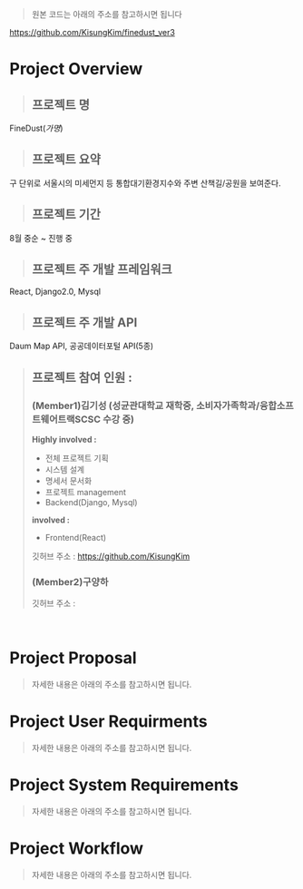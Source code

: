 > 원본 코드는 아래의 주소를 참고하시면 됩니다

https://github.com/KisungKim/finedust_ver3

# Project Overview



> ## 프로젝트 명

FineDust(*가명*)

> ## 프로젝트 요약

구 단위로 서울시의 미세먼지 등 통합대기환경지수와 주변 산책길/공원을 보여준다. 

> ## 프로젝트 기간

8월 중순 ~ 진행 중 

> ## 프로젝트 주 개발 프레임워크

React, Django2.0, Mysql

> ## 프로젝트 주 개발 API

Daum Map API, 공공데이터포털 API(5종)

> ## 프로젝트 참여 인원 : 
> ### (Member1)김기성 (**성균관대학교 재학중, 소비자가족학과/융합소프트웨어트랙SCSC 수강 중**)
>
> **Highly involved :**
>
> - 전체 프로젝트 기획
> - 시스템 설계
> - 명세서 문서화
> - 프로젝트 management
> - Backend(Django, Mysql) 
>
>
> **involved :** 
>
> - Frontend(React)
>
> 깃허브 주소 : https://github.com/KisungKim
>
> ### (Member2)구양하
>
> 깃허브 주소 : 

<br/>

# Project Proposal

> 자세한 내용은 아래의 주소를 참고하시면 됩니다.

# Project User Requirments

> 자세한 내용은 아래의 주소를 참고하시면 됩니다.

# Project System Requirements

> 자세한 내용은 아래의 주소를 참고하시면 됩니다.

# Project Workflow

> 자세한 내용은 아래의 주소를 참고하시면 됩니다.
